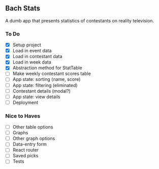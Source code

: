 ## Bach Stats
A dumb app that presents statistics of contestants on reality television.

### To Do
- [x] Setup project
- [x] Load in event data
- [x] Load in contestant data
- [x] Load in week data
- [x] Abstraction method for StatTable
- [ ] Make weekly contestant scores table
- [ ] App state: sorting (name, score)
- [ ] App state: filtering (eliminated)
- [ ] Contestant details (modal?)
- [ ] App state: view details
- [ ] Deployment

### Nice to Haves
- [ ] Other table options
- [ ] Graphs
- [ ] Other graph options
- [ ] Data-entry form
- [ ] React router
- [ ] Saved picks
- [ ] Tests
